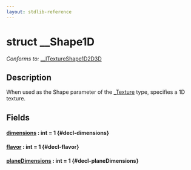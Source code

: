 ```yaml
---
layout: stdlib-reference
---
```


# struct \_\_Shape1D

*Conforms to:* [\_\_ITextureShape1D2D3D](/stdlib-reference/interfaces/0_itextureshape1d2d3d-023agik/index)

## Description

When used as the <span class='code'>Shape</span> parameter of the <span class='code'><a href="/stdlib-reference/types/0texture-01/index" class="code_type">_Texture</a></span> type, specifies a 1D texture.


## Fields

#### [dimensions](/stdlib-reference/types/0_shape1d-028/dimensions) : int = 1 {#decl-dimensions}
#### [flavor](/stdlib-reference/types/0_shape1d-028/flavor) : int = 1 {#decl-flavor}
#### [planeDimensions](/stdlib-reference/types/0_shape1d-028/planedimensions-5) : int = 1 {#decl-planeDimensions}

